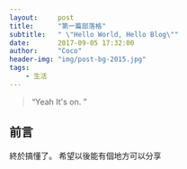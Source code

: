 ```yaml
---
layout:     post
title:      "第一篇部落格"
subtitle:   " \"Hello World, Hello Blog\""
date:       2017-09-05 17:32:00
author:     "Coco"
header-img: "img/post-bg-2015.jpg"
tags:
    - 生活
---
```


> “Yeah It's on. ”

## 前言

終於搞懂了。
希望以後能有個地方可以分享